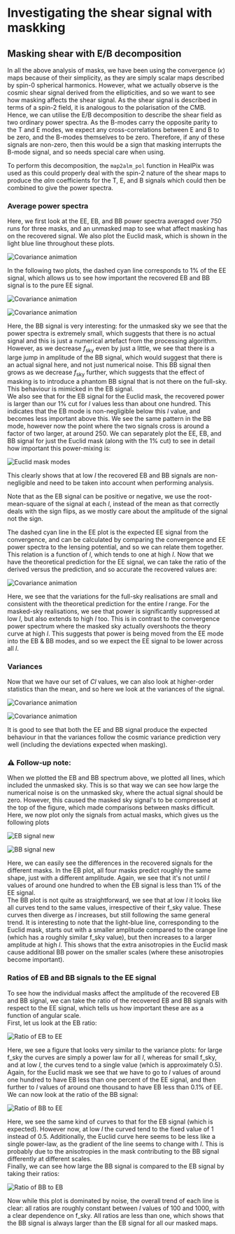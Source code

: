 # Investigating the shear signal with maskking

## Masking shear with E/B decomposition

In all the above analysis of masks, we have been using the convergence (_κ_) maps because of their simplicity,
as they are simply scalar maps described by spin-0 spherical harmonics. However, what we actually observe is
the cosmic shear signal derived from the ellipticities, and so we want to see how masking affects the
shear signal. As the shear signal is described in terms of a spin-2 field, it is analogous to the polarisation
of the CMB. Hence, we can utilise the E/B decomposition to describe the shear field as two ordinary power
spectra. As the B-modes carry the opposite parity to the T and E modes, we expect any cross-correlations between
E and B to be zero, and the B-modes themselves to be zero. Therefore, if any of these signals are non-zero,
then this would be a sign that masking interrupts the B-mode signal, and so needs special care when using. 

To perform this decomposition, the `map2alm_pol` function in HealPix was used as this could properly deal with
the spin-2 nature of the shear maps to produce the _alm_ coefficients for the T, E, and B signals which could
then be combined to give the power spectra.

### Average power spectra

Here, we first look at the EE, EB, and BB power spectra averaged over 750 runs for three masks, and an unmasked
map to see what affect masking has on the recovered signal. We also plot the Euclid mask, which is shown in the
light blue line throughout these plots.

![Covariance animation](figures/ShearEB/EE_Cl.png)

In the following two plots, the dashed cyan line corresponds to 1% of the EE signal, which allows us to see
how important the recovered EB and BB signal is to the pure EE signal.

![Covariance animation](figures/ShearEB/EB_Cl.png)

![Covariance animation](figures/ShearEB/BB_Cl.png)

Here, the BB signal is very interesting: for the unmasked sky we see that the power spectra is extremely small,
which suggests that there is no actual signal and this is just a numerical artefact from the processing
algorithm. However, as we decrease _f_<sub>sky</sub> even by just a little, we see that there is a large
jump in amplitude of the BB signal, which would suggest that there is an actual signal here, and not just
numerical noise. This BB signal then grows as we decrease _f_<sub>sky</sub> further, which suggests that the
effect of masking is to introduce a phantom BB signal that is not there on the full-sky. This behaviour is
mimicked in the EB signal.  
We also see that for the EB signal for the Euclid mask, the recovered power is larger than our 1% cut for
_l_ values less than about one hundred. This indicates that the EB mode is non-negligible below this _l_ value,
and becomes less important above this. We see the same pattern in the BB mode, however now the point
where the two signals cross is around a factor of two larger, at around 250. We can separately plot the
EE, EB, and BB signal for just the Euclid mask (along with the 1% cut) to see in detail how important this
power-mixing is:

![Euclid mask modes](figures/ShearEB/Euclid_Cl.png)

This clearly shows that at low _l_ the recovered EB and BB signals are non-negligible and need to be taken
into account when performing analysis.

Note that as the EB signal can be positive or negative, we use the root-mean-square of the signal at each _l_,
instead of the mean as that correctly deals with the sign flips, as we mostly care about the amplitude of the
signal not the sign.

The dashed cyan line in the EE plot is the expected EE signal from the convergence, and can be calculated
by comparing the convergence and EE power spectra to the lensing potential, and so we can relate them together.
This relation is a function of _l_, which tends to one at high _l_. Now that we have the theoretical prediction
for the EE signal, we can take the ratio of the derived versus the prediction, and so accurate the recovered
values are:

![Covariance animation](figures/ShearEB/EE_Cl_ratio.png)

Here, we see that the variations for the full-sky realisations are small and consistent with the theoretical
prediction for the entire _l_ range. For the masked-sky realisations, we see that power is significantly
suppressed at low _l_, but also extends to high _l_ too. This is in contrast to the convergence power spectrum
where the masked sky actually overshoots the theory curve at high _l_. This suggests that power is being
moved from the EE mode into the EB & BB modes, and so we expect the EE signal to be lower across all _l_.

### Variances

Now that we have our set of _Cl_ values, we can also look at higher-order statistics than the mean, and so here
we look at the variances of the signal.

![Covariance animation](figures/ShearEB/EE_Var.png)

![Covariance animation](figures/ShearEB/BB_Var.png)

It is good to see that both the EE and BB signal produce the expected behaviour in that the variances
follow the cosmic variance prediction very well (including the deviations expected when masking).

### ⚠️ Follow-up note:

When we plotted the EB and BB spectrum above, we plotted all lines, which included the unmasked sky. This is
so that way we can see how large the numerical noise is on the unmasked sky, where the actual signal should
be zero. However, this caused the masked sky signal's to be compressed at the top of the figure, which made
comparisons between masks difficult. Here, we now plot only the signals from actual masks, which gives us
the following plots

![EB signal new](figures/ShearEB/EB_Cl_new.png)

![BB signal new](figures/ShearEB/BB_Cl_new.png)

Here, we can easily see the differences in the recovered signals for the different masks. In the EB plot, 
all four masks predict roughly the same shape, just with a different amplitude. Again, we see that it's not
until _l_ values of around one hundred to when the EB signal is less than 1% of the EE signal.  
The BB plot is not quite as straightforward, we see that at low _l_ it looks like all curves tend to the same 
values, irrespective of their f_sky value. These curves then diverge as _l_ increases, but still following
the same general trend. It is interesting to note that the light-blue line, corresponding to the Euclid mask,
starts out with a smaller amplitude compared to the orange line (which has a roughly similar f_sky value),
but then increases to a larger amplitude at high _l_. This shows that the extra anisotropies in the Euclid
mask cause additional BB power on the smaller scales (where these anisotropies become important).

### Ratios of EB and BB signals to the EE signal

To see how the individual masks affect the amplitude of the recovered EB and BB signal, we can take the ratio
of the recovered EB and BB signals with respect to the EE signal, which tells us how important these are
as a function of angular scale.  
First, let us look at the EB ratio:

![Ratio of EB to EE](figures/ShearEB/Ratio_EB.png)

Here, we see a figure that looks very similar to the variance plots: for large f_sky the curves are simply 
a power law for all _l_, whereas for small f_sky, and at low _l_, the curves tend to a single value
(which is approximately 0.5). Again, for the Euclid mask we see that we have to go to _l_ values of around 
one hundred to have EB less than one percent of the EE signal, and then further to _l_ values of around 
one thousand to have EB less than 0.1% of EE.  
We can now look at the ratio of the BB signal:

![Ratio of BB to EE](figures/ShearEB/Ratio_BB.png)

Here, we see the same kind of curves to that for the EB signal (which is expected). However now, at low _l_ the
curved tend to the fixed value of 1 instead of 0.5. Additionally, the Euclid curve here seems to be less like
a single power-law, as the gradient of the line seems to change with _l_. This is probably due to the
anisotropies in the mask contributing to the BB signal differently at different scales.  
Finally, we can see how large the BB signal is compared to the EB signal by taking their ratios:

![Ratio of BB to EB](figures/ShearEB/Ratio_EB_BB.png)

Now while this plot is dominated by noise, the overall trend of each line is clear: all ratios are roughly
constant between _l_ values of 100 and 1000, with a clear dependence on f_sky. All ratios are less than one,
which shows that the BB signal is always larger than the EB signal for all our masked maps.
